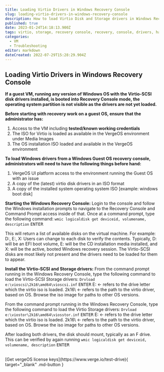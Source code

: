 ```yaml
---
title: Loading Virtio Drivers in Windows Recovery Console
slug: loading-virtio-drivers-in-windows-recovery-console
description: How to load Virtio Disk and Storage drivers in Windows Recovery Console
published: true
date: 2023-01-24T14:18:13.900Z
tags: virtio, storage, recovery console, recovery, console, drivers, hard drive
categories:
  - VM
  - Troubleshooting
editor: markdown
dateCreated: 2022-07-29T15:28:29.904Z
---
```


## Loading Virtio Drivers in Windows Recovery Console

**If a guest VM, running any version of Windows OS with the Virtio-SCSI disk drivers installed, is booted into Recovery Console mode, the operating system partition is not visible as the drivers are not yet loaded.**


**Before starting with recovery work on a guest OS, ensure that the administrator has:**
1. Access to the VM including **tested/known working credentials**
1. The ISO for Virtio is loaded as available in the VergeOS environment under Media Images
1. The OS installation ISO loaded and available in the VergeOS environment

**To load Windows drivers from a Windows Guest OS recovery console, administrators will need to have the following things before hand:**
1. VergeOS UI platform access to the environment running the Guest OS with an issue
1. A copy of the (latest) virtio disk drivers in an ISO format
1. A copy of the installed system operating system ISO [example: windows boot disk]

**Starting the Windows Recovery Console:**
Login to the console and follow the Windows installation prompts to navigate to the Recovery Console and Command Prompt access inside of that.
Once at a command prompt, type the following command:
`wmic logicaldisk get deviceid, volumename, description` <kbd>ENTER</kbd>

This will return a list of available disks on the virtual machine.  For example: D:, E:, X:
Users can change to each disk to verify the contents.  Typically, D: will be an EFI boot volume, E: will be the CD installation media installed, and X: will be the active, booted Windows recovery session.
The Virtio-SCSI disks are most likely not present and the drivers need to be loaded for them to appear.

**Install the Virtio-SCSI and Storage drivers:**
From the command prompt running in the Windows Recovery Console, type the following command to load the Virtio-SCSI Storage drivers:
`Drvload e:\vioscsi\2k16\amd64\vioscsi.inf` <kbd>ENTER</kbd>
E: ← refers to the drive letter which the virtio iso is loaded.
2k16\ ← refers to the path to the virtio driver, based on OS.  Browse the iso image for paths to other OS versions.

From the command prompt running in the Windows Recovery Console, type the following command to load the Virtio Storage drivers:
`Drvload e:\viostor\2k16\amd64\viosstor.inf` <kbd>ENTER</kbd>
E: ← refers to the drive letter which the virtio iso is loaded.
2k16\ ← refers to the path to the virtio driver, based on OS.  Browse the iso image for paths to other OS versions.
 

After loading both drivers, the disk should mount, typically as an F drive.
This can be verified by again running
`wmic logicaldisk get deviceid, volumename, description` <kbd>ENTER</kbd>

<br>
[Get vergeOS license keys](https://www.verge.io/test-drive){ target="_blank" .md-button }